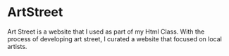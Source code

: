 # ArtStreet
Art Street is a website that I used as part of my Html Class. With the process of developing art street, I curated a website that focused on local artists. 
